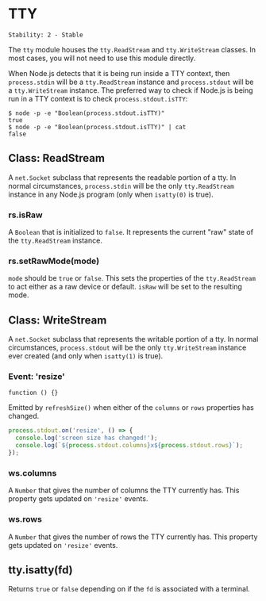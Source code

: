 # TTY

    Stability: 2 - Stable

The `tty` module houses the `tty.ReadStream` and `tty.WriteStream` classes. In
most cases, you will not need to use this module directly.

When Node.js detects that it is being run inside a TTY context, then `process.stdin`
will be a `tty.ReadStream` instance and `process.stdout` will be
a `tty.WriteStream` instance. The preferred way to check if Node.js is being run
in a TTY context is to check `process.stdout.isTTY`:

```
$ node -p -e "Boolean(process.stdout.isTTY)"
true
$ node -p -e "Boolean(process.stdout.isTTY)" | cat
false
```

## Class: ReadStream

A `net.Socket` subclass that represents the readable portion of a tty. In normal
circumstances, `process.stdin` will be the only `tty.ReadStream` instance in any
Node.js program (only when `isatty(0)` is true).

### rs.isRaw

A `Boolean` that is initialized to `false`. It represents the current "raw" state
of the `tty.ReadStream` instance.

### rs.setRawMode(mode)

`mode` should be `true` or `false`. This sets the properties of the
`tty.ReadStream` to act either as a raw device or default. `isRaw` will be set
to the resulting mode.

## Class: WriteStream

A `net.Socket` subclass that represents the writable portion of a tty. In normal
circumstances, `process.stdout` will be the only `tty.WriteStream` instance
ever created (and only when `isatty(1)` is true).

### Event: 'resize'

`function () {}`

Emitted by `refreshSize()` when either of the `columns` or `rows` properties
has changed.

```js
process.stdout.on('resize', () => {
  console.log('screen size has changed!');
  console.log(`${process.stdout.columns}x${process.stdout.rows}`);
});
```

### ws.columns

A `Number` that gives the number of columns the TTY currently has. This property
gets updated on `'resize'` events.

### ws.rows

A `Number` that gives the number of rows the TTY currently has. This property
gets updated on `'resize'` events.

## tty.isatty(fd)

Returns `true` or `false` depending on if the `fd` is associated with a
terminal.

[tty.ReadStream#setRawMode]: #tty_rs_setrawmode_mode
